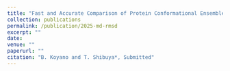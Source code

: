 ```yaml
---
title: "Fast and Accurate Comparison of Protein Conformational Ensembles"
collection: publications
permalink: /publication/2025-md-rmsd
excerpt: ""
date: 
venue: ""
paperurl: ""
citation: "B. Koyano and T. Shibuya*, Submitted"
---
```


